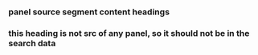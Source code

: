 <div id="segment">

### panel source segment content headings
</div>

### this heading is not src of any panel, so it should not be in the search data  